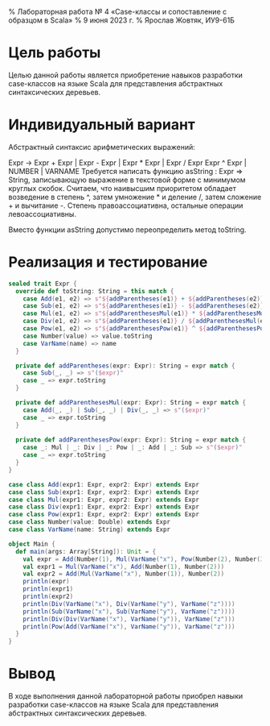 % Лабораторная работа № 4 «Case-классы и сопоставление с образцом в Scala»
% 9 июня 2023 г.
% Ярослав Жовтяк, ИУ9-61Б

# Цель работы
Целью данной работы является приобретение навыков разработки case-классов на языке Scala для представления
абстрактных синтаксических деревьев.

# Индивидуальный вариант
Абстрактный синтаксис арифметических выражений:

Expr → Expr + Expr | Expr - Expr | Expr * Expr | Expr / Expr
  Expr ^ Expr | NUMBER | VARNAME
Требуется написать функцию asString : Expr => String, записывающую выражение в текстовой форме с
минимумом круглых скобок. Считаем, что наивысшим приоритетом обладает возведение в степень ^,
затем умножение * и деление /, затем сложение + и вычитание -.
Степень правоассоциативна, остальные операции левоассоциативны.

Вместо функции asString допустимо переопределить метод toString.

# Реализация и тестирование

```scala
sealed trait Expr {
  override def toString: String = this match {
    case Add(e1, e2) => s"${addParentheses(e1)} + ${addParentheses(e2)}"
    case Sub(e1, e2) => s"${addParentheses(e1)} - ${addParentheses(e2)}"
    case Mul(e1, e2) => s"${addParenthesesMul(e1)} * ${addParenthesesMul(e2)}"
    case Div(e1, e2) => s"${addParentheses(e1)} / ${addParenthesesMul(e2)}"
    case Pow(e1, e2) => s"${addParenthesesPow(e1)} ^ ${addParenthesesPow(e2)}"
    case Number(value) => value.toString
    case VarName(name) => name
  }

  private def addParentheses(expr: Expr): String = expr match {
    case Sub(_, _) => s"($expr)"
    case _ => expr.toString
  }

  private def addParenthesesMul(expr: Expr): String = expr match {
    case Add(_, _) | Sub(_, _) | Div(_, _) => s"($expr)"
    case _ => expr.toString
  }
  
  private def addParenthesesPow(expr: Expr): String = expr match {
    case _: Mul | _: Div | _: Pow | _: Add | _: Sub => s"($expr)"
    case _ => expr.toString
  }
}

case class Add(expr1: Expr, expr2: Expr) extends Expr
case class Sub(expr1: Expr, expr2: Expr) extends Expr
case class Mul(expr1: Expr, expr2: Expr) extends Expr
case class Div(expr1: Expr, expr2: Expr) extends Expr
case class Pow(expr1: Expr, expr2: Expr) extends Expr
case class Number(value: Double) extends Expr
case class VarName(name: String) extends Expr

object Main {
  def main(args: Array[String]): Unit = {
    val expr = Add(Number(1), Mul(VarName("x"), Pow(Number(2), Number(3))))
    val expr1 = Mul(VarName("x"), Add(Number(1), Number(2)))
    val expr2 = Add(Mul(VarName("x"), Number(1)), Number(2))
    println(expr)
    println(expr1)
    println(expr2)
    println(Div(VarName("x"), Div(VarName("y"), VarName("z"))))
    println(Sub(VarName("x"), Sub(VarName("y"), VarName("z"))))
    println(Div(Div(VarName("x"), VarName("y")), VarName("z")))
    println(Pow(Add(VarName("x"), VarName("y")), VarName("z")))
  }
}
```

# Вывод
В ходе выполнения данной лабораторной работы приобрел навыки разработки case-классов
на языке Scala для представления абстрактных синтаксических деревьев.
